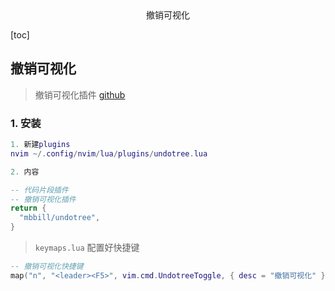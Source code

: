 <center>撤销可视化</center>









[toc]





## 撤销可视化

> 撤销可视化插件 [github](https://github.com/mbbill/undotree)







### 1. 安装

```lua
1. 新建plugins
nvim ~/.config/nvim/lua/plugins/undotree.lua

2. 内容 

-- 代码片段插件
-- 撤销可视化插件
return {
  "mbbill/undotree",
}
```



> `keymaps.lua` 配置好快捷键

```lua
-- 撤销可视化快捷键
map("n", "<leader><F5>", vim.cmd.UndotreeToggle, { desc = "撤销可视化" })

```

